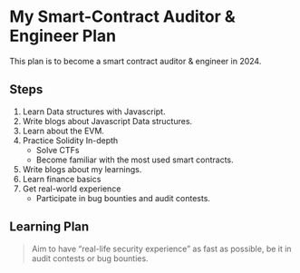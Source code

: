 # My Smart-Contract Auditor & Engineer Plan
This plan is to become a smart contract auditor & engineer in 2024.

## Steps
1. Learn Data structures with Javascript.
2. Write blogs about Javascript Data structures.
3. Learn about the EVM.
4. Practice Solidity In-depth
    - Solve CTFs
    - Become familiar with the most used smart contracts.      
5. Write blogs about my learnings.
6. Learn finance basics
7. Get real-world experience
    - Participate in bug bounties and audit contests.

## Learning Plan
> Aim to have “real-life security experience” as fast as possible, be it in audit contests or bug bounties.
